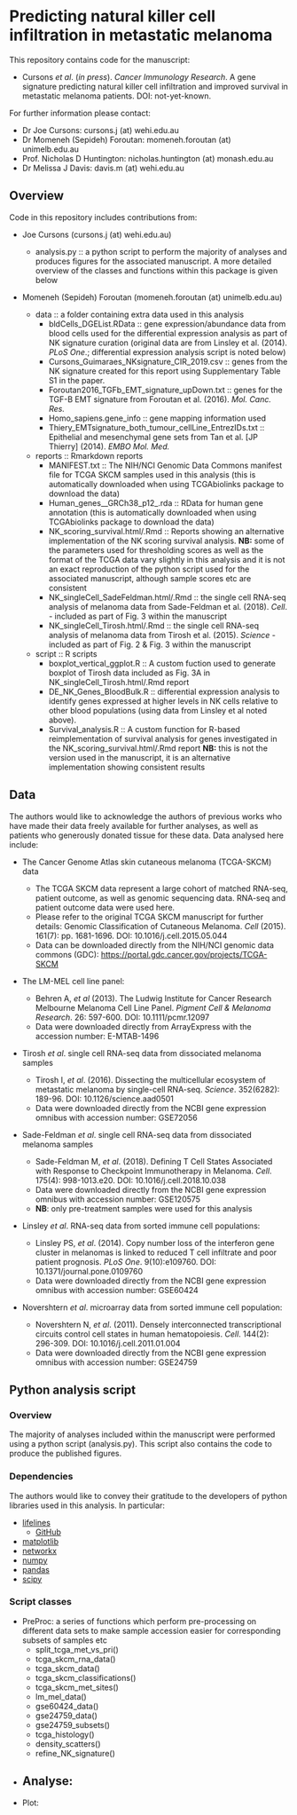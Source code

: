 # Predicting natural killer cell infiltration in metastatic melanoma
This repository contains code for the manuscript:
* Cursons *et al*. (*in press*). *Cancer Immunology Research*. A gene signature predicting natural killer cell infiltration and improved survival in metastatic melanoma patients. DOI: not-yet-known.

For further information please contact:
* Dr Joe Cursons: cursons.j (at) wehi.edu.au
* Dr Momeneh (Sepideh) Foroutan: momeneh.foroutan (at) unimelb.edu.au
* Prof. Nicholas D Huntington: nicholas.huntington (at) monash.edu.au
* Dr Melissa J Davis: davis.m (at) wehi.edu.au

## Overview
Code in this repository includes contributions from:
* Joe Cursons (cursons.j (at) wehi.edu.au)
   - analysis.py :: a python script to perform the majority of analyses and produces figures for the associated manuscript. A more detailed overview of the classes and functions within this package is given below

* Momeneh (Sepideh) Foroutan (momeneh.foroutan (at) unimelb.edu.au) 
   - data :: a folder containing extra data used in this analysis
      - bldCells_DGEList.RData :: gene expression/abundance data from blood cells used for the differential expression analysis as part of NK signature curation (original data are from Linsley et al. (2014). *PLoS One*.; differential expression analysis script is noted below)
	  - Cursons_Guimaraes_NKsignature_CIR_2019.csv :: genes from the NK signature created for this report using Supplementary Table S1 in the paper.
	  - Foroutan2016_TGFb_EMT_signature_upDown.txt :: genes for the TGF-B EMT signature from Foroutan et al. (2016). *Mol. Canc. Res.*
	  - Homo_sapiens.gene_info :: gene mapping information used
	  - Thiery_EMTsignature_both_tumour_cellLine_EntrezIDs.txt :: Epithelial and mesenchymal gene sets from Tan et al. [JP Thierry] (2014). *EMBO Mol. Med.*
   - reports :: Rmarkdown reports
      - MANIFEST.txt :: The NIH/NCI Genomic Data Commons manifest file for TCGA SKCM samples used in this analysis (this is automatically downloaded when using TCGAbiolinks package to download the data) 
	  - Human_genes__GRCh38_p12_.rda :: RData for human gene annotation (this is automatically downloaded when using TCGAbiolinks package to download the data)
	  - NK_scoring_survival.html/.Rmd :: Reports showing an alternative implementation of the NK scoring survival analysis. 
	    **NB:** some of the parameters used for thresholding scores as well as the format of the TCGA data vary slightly in this analysis and it is not an exact reproduction of the python script used for the associated manuscript, although sample scores etc are consistent
	  - NK_singleCell_SadeFeldman.html/.Rmd :: the single cell RNA-seq analysis of melanoma data from Sade-Feldman et al. (2018). *Cell*. - included as part of Fig. 3 within the manuscript
	  - NK_singleCell_Tirosh.html/.Rmd :: the single cell RNA-seq analysis of melanoma data from Tirosh et al. (2015). *Science* - included as part of Fig. 2 & Fig. 3 within the manuscript
   - script :: R scripts
      - boxplot_vertical_ggplot.R :: A custom fuction used to generate boxplot of Tirosh data included as Fig. 3A in NK_singleCell_Tirosh.html/.Rmd report
	  - DE_NK_Genes_BloodBulk.R :: differential expression analysis to identify genes expressed at higher levels in NK cells relative to other blood populations (using data from Linsley et al noted above).
	  - Survival_analysis.R :: A custom function for R-based reimplementation of survival analysis for genes investigated in the NK_scoring_survival.html/.Rmd report
	    **NB:** this is not the version used in the manuscript, it is an alternative implementation showing consistent results
   
   
## Data
The authors would like to acknowledge the authors of previous works who have made their data freely available for further analyses, as well as patients who generously donated tissue for these data. Data analysed here include:
* The Cancer Genome Atlas skin cutaneous melanoma (TCGA-SKCM) data

   - The TCGA SKCM data represent a large cohort of matched RNA-seq, patient outcome, as well as genomic sequencing data. RNA-seq and patient outcome data were used here.
   - Please refer to the original TCGA SKCM manuscript for further details: Genomic Classification of Cutaneous Melanoma. *Cell* (2015). 161(7): pp. 1681-1696. DOI: 10.1016/j.cell.2015.05.044
   - Data can be downloaded directly from the NIH/NCI genomic data commons (GDC): https://portal.gdc.cancer.gov/projects/TCGA-SKCM
   
* The LM-MEL cell line panel:

   - Behren A, *et al* (2013). The Ludwig Institute for Cancer Research Melbourne Melanoma Cell Line Panel. *Pigment Cell & Melanoma Research*. 26: 597-600. DOI: 10.1111/pcmr.12097
   - Data were downloaded directly from ArrayExpress with the accession number: E-MTAB-1496

* Tirosh *et al*. single cell RNA-seq data from dissociated melanoma samples

   - Tirosh I, *et al*. (2016). Dissecting the multicellular ecosystem of metastatic melanoma by single-cell RNA-seq. *Science*. 352(6282): 189-96. DOI: 10.1126/science.aad0501 
   - Data were downloaded directly from the NCBI gene expression omnibus with accession number: GSE72056

* Sade-Feldman *et al*. single cell RNA-seq data from dissociated melanoma samples 

   - Sade-Feldman M, *et al*. (2018). Defining T Cell States Associated with Response to Checkpoint Immunotherapy in Melanoma. *Cell*. 175(4): 998-1013.e20. DOI: 10.1016/j.cell.2018.10.038
   - Data were downloaded directly from the NCBI gene expression omnibus with accession number: GSE120575
   - **NB**: only pre-treatment samples were used for this analysis

* Linsley *et al*. RNA-seq data from sorted immune cell populations: 

   - Linsley PS, *et al*. (2014). Copy number loss of the interferon gene cluster in melanomas is linked to reduced T cell infiltrate and poor patient prognosis. *PLoS One*. 9(10):e109760. DOI: 10.1371/journal.pone.0109760
   - Data were downloaded directly from the NCBI gene expression omnibus with accession number: GSE60424
   
* Novershtern *et al*. microarray data from sorted immune cell population:

   - Novershtern N, *et al*. (2011). Densely interconnected transcriptional circuits control cell states in human hematopoiesis. *Cell*. 144(2): 296-309. DOI: 10.1016/j.cell.2011.01.004
   - Data were downloaded directly from the NCBI gene expression omnibus with accession number: GSE24759

## Python analysis script

### Overview
The majority of analyses included within the manuscript were performed using a python script (analysis.py). This script also contains the code to produce the published figures.

### Dependencies
The authors would like to convey their gratitude to the developers of python libraries used in this analysis. In particular:
* [lifelines](https://lifelines.readthedocs.io/en/latest/)
   - [GitHub](https://github.com/CamDavidsonPilon/lifelines/)
* [matplotlib](https://matplotlib.org/)
* [networkx](https://networkx.github.io/)
* [numpy](https://www.numpy.org/)
* [pandas](https://pandas.pydata.org/)
* [scipy](https://www.scipy.org/)

### Script classes
* PreProc: a series of functions which perform pre-processing on different data sets to make sample accession easier for corresponding subsets of samples etc
   - split_tcga_met_vs_pri()
   - tcga_skcm_rna_data()
   - tcga_skcm_data()
   - tcga_skcm_classifications()
   - tcga_skcm_met_sites()
   - lm_mel_data()
   - gse60424_data()
   - gse24759_data()
   - gse24759_subsets()
   - tcga_histology()
   - density_scatters()
   - refine_NK_signature()
* Analyse:
   - 
* Plot:
